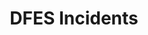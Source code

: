 ---
schema: default
title: DFES Incidents
organization: DFES
notes: 'Live incident data generated from FCAD '
license: ''
category:
  - Public Safety
maintainer: Spatial Services
maintainer_email: GIS@dfes.wa.gov.au
---